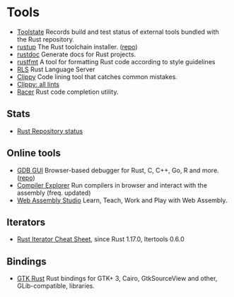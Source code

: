 # Tools


- [Toolstate](https://rust-lang-nursery.github.io/rust-toolstate/)
  Records build and test status of external tools bundled with the Rust repository.
- [rustup](https://www.rustup.rs) The Rust toolchain installer. ([repo](https://github.com/rust-lang-nursery/rustup.rs))
- [rustdoc](https://github.com/rust-lang/rust/blob/master/src/doc/rustdoc/src/what-is-rustdoc.md) Generate docs for Rust projects.
- [rustfmt](https://github.com/rust-lang-nursery/rustfmt) 
  A tool for formatting Rust code according to style guidelines
- [RLS](https://github.com/rust-lang-nursery/rls) Rust Language Server
- [Clippy](https://github.com/rust-lang-nursery/rust-clippy)
  Code lining tool that catches common mistakes.
- [Clippy: all lints](https://rust-lang-nursery.github.io/rust-clippy/master/index.html)
- [Racer](https://github.com/racer-rust/racer) Rust code completion utility.


## Stats
- [Rust Repository status](http://ruststat.youknowone.org/)


## Online tools

- [GDB GUI](https://gdbgui.com/)
Browser-based debugger for Rust, C, C++, Go, R and more. ([repo](https://github.com/cs01/gdbgui))
- [Compiler Explorer](https://godbolt.org/) 
  Run compilers in browser and interact with the assembly (freq. updated)
- [Web Assembly Studio](http://webassembly.studio) 
  Learn, Teach, Work and Play with Web Assembly.



## Iterators

- [Rust Iterator Cheat Sheet](https://danielkeep.github.io/itercheat_baked.html), since Rust 1.17.0, Itertools 0.6.0


## Bindings
- [GTK Rust](http://gtk-rs.org/)
  Rust bindings for GTK+ 3, Cairo, GtkSourceView and other, GLib-compatible, libraries.
